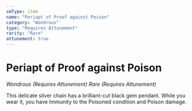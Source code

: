 ```yaml
---
smType: item
name: "Periapt of Proof against Poison"
category: "Wondrous"
type: "Requires Attunement"
rarity: "Rare"
attunement: true
---
```


# Periapt of Proof against Poison
*Wondrous (Requires Attunement) Rare (Requires Attunement)*

This delicate silver chain has a brilliant-cut black gem pendant. While you wear it, you have Immunity to the Poisoned condition and Poison damage.
